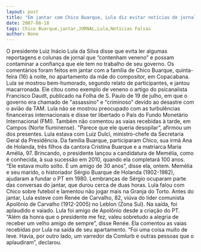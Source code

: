 ```yaml
---
layout: post
title: "Em jantar com Chico Buarque, Lula diz evitar notícias de jornal que contenham veneno"
date: 2007-08-18
tags: Chico Buarque,jantar,JORNAL,Lula,Notícias Falsas
author: None
---
```

O presidente Luiz In&aacute;cio Lula da Silva disse que evita ler algumas reportagens e colunas de jornal que &ldquo;contenham veneno&rdquo; e possam contaminar a confian&ccedil;a que ele tem no trabalho de seu governo.
Os coment&aacute;rios foram feitos em jantar com a fam&iacute;lia de Chico Buarque, quinta-feira (16)&nbsp;&agrave; noite, no apartamento da m&atilde;e do compositor, em Copacabana. Lula se mostrou bem-humorado, segundo relato de participantes, e jantou macarronada. 
Ele citou como exemplo de veneno o artigo do psicanalista Francisco Daudt, publicado na Folha de S. Paulo de 19 de julho, em que o governo era chamado de &quot;assassino&rdquo;&nbsp;e &ldquo;criminoso&rdquo; devido ao desastre com o avi&atilde;o da TAM. 
Lula n&atilde;o se mostrou preocupado com as turbul&ecirc;ncias financeiras internacionais e disse ter libertado o Pa&iacute;s do Fundo Monet&aacute;rio Internacional (FMI). Tamb&eacute;m n&atilde;o comentou as vaias recebidas &agrave; tarde, em Campos (Norte fluminense). 
&quot;Parece que ele queria desopilar&rdquo;, afirmou um dos presentes.&nbsp;Lula estava com Luiz Dulci, ministro-chefe da Secretaria Geral da Presid&ecirc;ncia. 
Da fam&iacute;lia Buarque, participaram Chico, sua irm&atilde; Ana de Holanda, tr&ecirc;s filhos da cantora Cristina Buarque e a matriarca Maria Am&eacute;lia, 97. Brincando, o presidente lan&ccedil;ou a candidatura de Mem&eacute;lia, como &eacute; conhecida, &agrave; sua sucess&atilde;o em 2010, quando ela completar&aacute; 100 anos. 
&ldquo;Ele estava muito solto. &Eacute; um amigo de 30 anos&rdquo;, disse ela, ontem. Mem&eacute;lia e seu marido, o historiador S&eacute;rgio Buarque de Holanda (1902-1982), ajudaram a fundar o PT em 1980. Lembran&ccedil;as de S&eacute;rgio ocuparam parte das conversas do jantar, que durou cerca de duas horas. 
Lula falou com Chico sobre futebol e lamentou n&atilde;o jogar mais na Granja do Torto. Antes do jantar, Lula esteve com Ren&eacute;e de Carvalho, 82, vi&uacute;va do l&iacute;der comunista Apol&ocirc;nio de Carvalho (1912-2005) no Leblon (Zona Sul). Na sa&iacute;da, foi aplaudido e vaiado. 
Lula foi amigo de Apol&ocirc;nio desde a cria&ccedil;&atilde;o do PT. &ldquo;Al&eacute;m da honra que o presidente me fez, valeu sobretudo a alegria de receber um velho amigo de sempre&rdquo;, disse Ren&eacute;e. 
Ela comentou as vaias recebidas por Lula na sa&iacute;da de seu apartamento. &ldquo;Foi uma coisa muito de leve. Havia, por outro lado, um varredor da Comlurb e outras pessoas que o aplaudiram&rdquo;, declarou. 